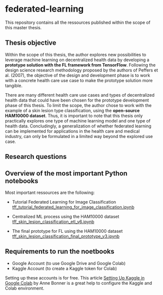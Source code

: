 # federated-learning
This repository contains all the ressources published within the scope of this master thesis.

## Thesis objective

Within the scope of this thesis, the author explores new possibilities to leverage machine learning on decentralized health data by developing a **prototype solution with the FL framework from TensorFlow**. Following the design science research methodology proposed by the authors of Peffers et al. (2007), the objective of the design and development phase is to work with a concrete health care use case to make the prototype solution more tangible. 

There are many different health care use cases and types of decentralized health data that could have been chosen for the prototype development phase of this thesis. To limit the scope, the author chose to work with the example of a skin lesion type classification, using the **open-source HAM10000 dataset**. Thus, it is important to note that this thesis only practically explores one type of machine learning model and one type of health data. Concludingly, a generalization of whether federated learning can be implemented for applications in the health care and medical industry, can only be formulated in a limited way beyond the explored use case. 

## Research questions

## Overview of the most important Python notebooks

Most important ressources are the following:

*   Tutorial Federated Learning for Image Classification [tff_tutorial_federated_learning_for_image_classification.ipynb](https://github.com/ChristinaSalker/federated-learning/blob/master/tutorial_federated_learning_for_image_classification.ipynb)

*   Centralized ML process using the HAM10000 dataset [tff_skin_lesion_classification_etl_v6.ipynb](https://github.com/ChristinaSalker/federated-learning/blob/master/tff_skin_lesion_classification_etl_v6.ipynb)

*   The final prototype for FL using the HAM10000 dataset [tff_skin_lesion_classification_final_prototype_v3.ipynb](https://github.com/ChristinaSalker/federated-learning/blob/master/tff_skin_lesion_classification_final_prototype_v3.ipynb)

## Requirements to run the noetbooks

*   Google Account (to use Google Drive and Google Colab)
*   Kaggle Account (to create a Kaggle token for Colab)

Setting up these accounts is for free. This article [Setting Up Kaggle in Google Colab](https://towardsdatascience.com/setting-up-kaggle-in-google-colab-ebb281b61463) by Anne Bonner is a great help to configure the Kaggle and Colab environment.
